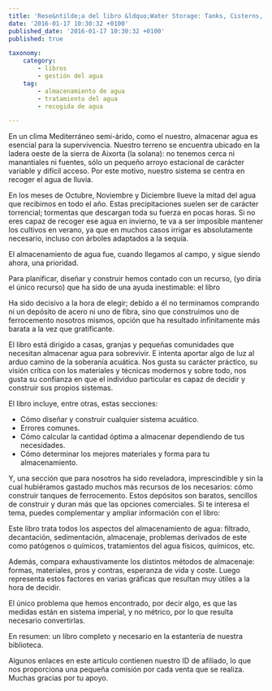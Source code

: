 ```yaml
---
title: 'Rese&ntilde;a del libro &ldquo;Water Storage: Tanks, Cisterns, Aquifers;'
date: '2016-01-17 10:30:32 +0100'
published_date: '2016-01-17 10:30:32 +0100'
published: true

taxonomy:
    category:
        - libros
        - gestión del agua
    tag:
        - almacenamiento de agua
        - tratamiento del agua
        - recogida de agua

---
```


En un clima Mediterráneo semi-árido, como el nuestro, almacenar
agua es esencial para la supervivencia. Nuestro terreno se encuentra ubicado en
la ladera oeste de la sierra de Aixorta (la solana): no tenemos cerca ni
manantiales ni fuentes, sólo un pequeño arroyo estacional de
carácter variable y difícil acceso. Por este motivo, nuestro
sistema se centra en recoger el agua de lluvia.


En los meses de Octubre, Noviembre y Diciembre llueve la mitad del agua que
recibimos en todo el año. Estas precipitaciones suelen ser de
carácter torrencial; tormentas que descargan toda su fuerza en pocas
horas. Si no eres capaz de recoger ese agua en invierno, te va a ser imposible
mantener los cultivos en verano, ya que en muchos casos irrigar es absolutamente
necesario, incluso con árboles adaptados a la sequía.

El almacenamiento de agua fue, cuando llegamos al campo, y sigue siendo
ahora, una prioridad.

Para planificar, diseñar y construir hemos contado con un recurso, (yo
diría el único recurso) que ha sido de una ayuda inestimable: el
libro 


Ha sido decisivo a la hora
de elegir; debido a él no terminamos comprando ni un depósito de
acero ni uno de fibra, sino que construimos uno de ferrocemento nosotros mismos,
opción que ha resultado infinitamente más barata a la vez que
gratificante.


El libro está dirigido a casas, granjas y pequeñas comunidades
que necesitan almacenar agua para sobrevivir. E intenta aportar algo de luz al
arduo camino de la soberanía acuática. Nos gusta su
carácter práctico, su visión crítica con los
materiales y técnicas modernos y sobre todo, nos gusta su confianza en
que el individuo particular es capaz de decidir y construir sus propios
sistemas.

El libro incluye, entre otras, estas secciones:
- Cómo diseñar y construir cualquier sistema acuático.
- Errores comunes.
- Cómo calcular la cantidad óptima a almacenar dependiendo de tus necesidades.
- Cómo determinar los mejores materiales y forma para tu
almacenamiento.

Y, una sección que para nosotros ha sido reveladora, imprescindible y
sin la cual hubiéramos gastado muchos más recursos de los
necesarios: cómo construir tanques de ferrocemento. Estos
depósitos son baratos, sencillos de construir y duran más que las
opciones comerciales. Si te interesa el tema, puedes complementar y ampliar
información con el libro:


Este libro trata todos los aspectos del almacenamiento de agua: filtrado,
decantación, sedimentación, almacenaje, problemas derivados de
este como patógenos o químicos, tratamientos del agua
físicos, químicos, etc.

Además, compara exhaustivamente los distintos métodos de
almacenaje: formas, materiales, pros y contras, esperanza de vida y coste. Luego
representa estos factores en varias gráficas que resultan muy
útiles a la hora de decidir.


El único problema que hemos encontrado, por decir algo, es que las
medidas están en sistema imperial, y no métrico, por lo que
resulta necesario convertirlas.

En resumen: un libro completo y necesario en la estantería de nuestra
biblioteca.


Algunos enlaces en este articulo contienen nuestro ID de
afiliado, lo que nos proporciona una pequeña comisión por cada
venta que se realiza. Muchas gracias por tu apoyo.


